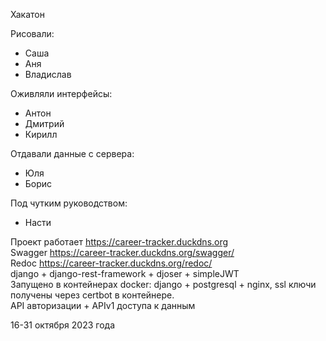 Хакатон  

Рисовали:
- Саша
- Аня
- Владислав

Оживляли интерфейсы:
- Антон
- Дмитрий
- Кирилл

Отдавали данные с сервера:
- Юля
- Борис

Под чутким руководством:
- Насти

Проект работает https://career-tracker.duckdns.org  
Swagger https://career-tracker.duckdns.org/swagger/  
Redoc https://career-tracker.duckdns.org/redoc/  
django + django-rest-framework + djoser + simpleJWT  
Запущено в контейнерах docker: django + postgresql + nginx, ssl ключи получены через certbot в контейнере.  
API авторизации + APIv1 доступа к данным  


16-31 октября 2023 года
